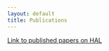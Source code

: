 ```yaml
---
layout: default
title: Publications
---
```


[Link to published papers on HAL](https://hal.science/search/index/?qa%5Btitle_t%5D%5B%5D=&qa%5Bauth_t%5D%5B%5D=&qa%5Bstructure_t%5D%5B%5D=&qa%5BlocalReference_t%5D%5B%5D=PULSE&qa%5Btext%5D%5B%5D=&submit=+Lancer+la+recherche&rows=30)
